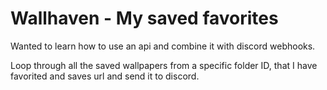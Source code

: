 # Wallhaven - My saved favorites

Wanted to learn how to use an api and combine it with discord webhooks.

Loop through all the saved wallpapers from a specific folder ID, that I have favorited and saves url and send it to discord.
